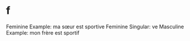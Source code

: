 # f

Feminine Example: ma sœur est sportive
Feminine Singular: ve
Masculine Example: mon frère est sportif